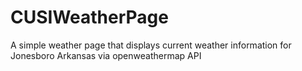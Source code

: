 # CUSIWeatherPage
A simple weather page that displays current weather information for Jonesboro Arkansas via openweathermap API
